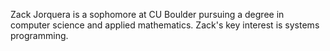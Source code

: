 Zack Jorquera is a sophomore at CU Boulder pursuing a degree in computer science and applied mathematics. Zack's key interest is systems programming.
